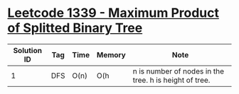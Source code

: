 # [Leetcode 1339 - Maximum Product of Splitted Binary Tree](https://leetcode.com/problems/maximum-product-of-splitted-binary-tree/)

| Solution ID | Tag | Time | Memory | Note |
| ----------- | --- | ---- | ------ | ---- |
| 1 | DFS | O(n) | O(h | n is number of nodes in the tree. h is height of tree. |

